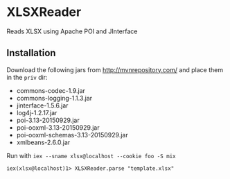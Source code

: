 # XLSXReader

Reads XLSX using Apache POI and JInterface

## Installation

Download the following jars from http://mvnrepository.com/ and place them in the `priv` dir:

  * commons-codec-1.9.jar
  * commons-logging-1.1.3.jar
  * jinterface-1.5.6.jar
  * log4j-1.2.17.jar
  * poi-3.13-20150929.jar
  * poi-ooxml-3.13-20150929.jar
  * poi-ooxml-schemas-3.13-20150929.jar
  * xmlbeans-2.6.0.jar

Run with `iex --sname xlsx@localhost --cookie foo -S mix`

```iex
iex(xlsx@localhost)1> XLSXReader.parse "template.xlsx"
```
